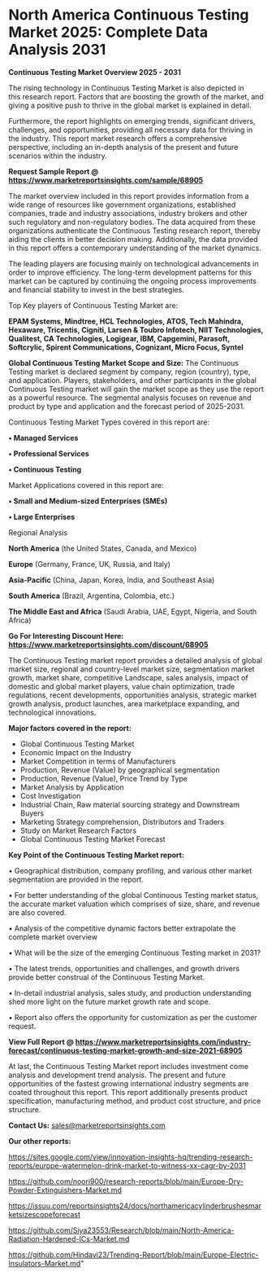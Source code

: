 # North America Continuous Testing Market 2025: Complete Data Analysis 2031

<Strong> Continuous Testing Market Overview 2025 - 2031</strong>

The rising technology in Continuous Testing Market is also depicted in this research report. Factors that are boosting the growth of the market, and giving a positive push to thrive in the global market is explained in detail.

Furthermore, the report highlights on emerging trends, significant drivers, challenges, and opportunities, providing all necessary data for thriving in the industry. This report market research offers a comprehensive perspective, including an in-depth analysis of the present and future scenarios within the industry.

<strong>Request Sample Report @ <a href=https://www.marketreportsinsights.com/sample/68905>https://www.marketreportsinsights.com/sample/68905</a></strong>

The market overview included in this report provides information from a wide range of resources like government organizations, established companies, trade and industry associations, industry brokers and other such regulatory and non-regulatory bodies. The data acquired from these organizations authenticate the Continuous Testing research report, thereby aiding the clients in better decision making. Additionally, the data provided in this report offers a contemporary understanding of the market dynamics.

The leading players are focusing mainly on technological advancements in order to improve efficiency. The long-term development patterns for this market can be captured by continuing the ongoing process improvements and financial stability to invest in the best strategies.

Top Key players of Continuous Testing Market are:

<strong>EPAM Systems, Mindtree, HCL Technologies, ATOS, Tech Mahindra, Hexaware, Tricentis, Cigniti, Larsen & Toubro Infotech, NIIT Technologies, Qualitest, CA Technologies, Logigear, IBM, Capgemini, Parasoft, Softcrylic, Spirent Communications, Cognizant, Micro Focus, Syntel</strong>

<strong><b>Global Continuous Testing Market Scope and Size:</b></strong>
The Continuous Testing market is declared segment by company, region (country), type, and application. Players, stakeholders, and other participants in the global Continuous Testing market will gain the market scope as they use the report as a powerful resource. The segmental analysis focuses on revenue and product by type and application and the forecast period of 2025-2031.

Continuous Testing Market Types covered in this report are:

<strong>• Managed Services

• Professional Services

• Continuous Testing</strong>

Market Applications covered in this report are:

<strong>• Small and Medium-sized Enterprises (SMEs)

• Large Enterprises</strong> 

Regional Analysis

<strong>North America</strong> (the United States, Canada, and Mexico)

<strong>Europe</strong> (Germany, France, UK, Russia, and Italy)

<strong>Asia-Pacific</strong> (China, Japan, Korea, India, and Southeast Asia)

<strong>South America</strong> (Brazil, Argentina, Colombia, etc.)

<strong>The Middle East and Africa</strong> (Saudi Arabia, UAE, Egypt, Nigeria, and South Africa)

<strong>Go For Interesting Discount Here: <a href=https://www.marketreportsinsights.com/discount/68905>https://www.marketreportsinsights.com/discount/68905</a></strong>

The Continuous Testing market report provides a detailed analysis of global market size, regional and country-level market size, segmentation market growth, market share, competitive Landscape, sales analysis, impact of domestic and global market players, value chain optimization, trade regulations, recent developments, opportunities analysis, strategic market growth analysis, product launches, area marketplace expanding, and technological innovations.

<strong><b>Major factors covered in the report:</b></strong>
<ul>
  <li>Global Continuous Testing Market </li>
  <li>Economic Impact on the Industry</li>
  <li>Market Competition in terms of Manufacturers</li>
  <li>Production, Revenue (Value) by geographical segmentation</li>
  <li>Production, Revenue (Value), Price Trend by Type</li>
  <li>Market Analysis by Application</li>
  <li>Cost Investigation</li>
  <li>Industrial Chain, Raw material sourcing strategy and Downstream Buyers</li>
  <li>Marketing Strategy comprehension, Distributors and Traders</li>
  <li>Study on Market Research Factors</li>
  <li>Global Continuous Testing Market Forecast</li>
</ul>

<strong><b>Key Point of the Continuous Testing Market report:</b></strong>

• Geographical distribution, company profiling, and various other market segmentation are provided in the report.

• For better understanding of the global Continuous Testing market status, the accurate market valuation which comprises of size, share, and revenue are also covered.

• Analysis of the competitive dynamic factors better extrapolate the complete market overview

• What will be the size of the emerging Continuous Testing market in 2031?

• The latest trends, opportunities and challenges, and growth drivers provide better construal of the Continuous Testing Market.

• In-detail industrial analysis, sales study, and production understanding shed more light on the future market growth rate and scope.

• Report also offers the opportunity for customization as per the customer request.

<strong><b>View Full Report @ <a href=https://www.marketreportsinsights.com/industry-forecast/continuous-testing-market-growth-and-size-2021-68905>https://www.marketreportsinsights.com/industry-forecast/continuous-testing-market-growth-and-size-2021-68905</a></b></strong>


At last, the Continuous Testing Market report includes investment come analysis and development trend analysis. The present and future opportunities of the fastest growing international industry segments are coated throughout this report. This report additionally presents product specification, manufacturing method, and product cost structure, and price structure.

<strong>Contact Us:</strong>
sales@marketreportsinsights.com

<strong>Our other reports:</strong>

<a href=https://sites.google.com/view/innovation-insights-hq/trending-research-reports/europe-watermelon-drink-market-to-witness-xx-cagr-by-2031>https://sites.google.com/view/innovation-insights-hq/trending-research-reports/europe-watermelon-drink-market-to-witness-xx-cagr-by-2031</a>

<a href=https://github.com/noori900/research-reports/blob/main/Europe-Dry-Powder-Extinguishers-Market.md>https://github.com/noori900/research-reports/blob/main/Europe-Dry-Powder-Extinguishers-Market.md</a>

<a href=https://issuu.com/reportsinsights24/docs/northamericacylinderbrushesmarketsizescopeforecast>https://issuu.com/reportsinsights24/docs/northamericacylinderbrushesmarketsizescopeforecast</a>

<a href=https://github.com/Siya23553/Research/blob/main/North-America-Radiation-Hardened-ICs-Market.md>https://github.com/Siya23553/Research/blob/main/North-America-Radiation-Hardened-ICs-Market.md</a>

<a href=https://github.com/Hindavi23/Trending-Report/blob/main/Europe-Electric-Insulators-Market.md>https://github.com/Hindavi23/Trending-Report/blob/main/Europe-Electric-Insulators-Market.md</a>"
